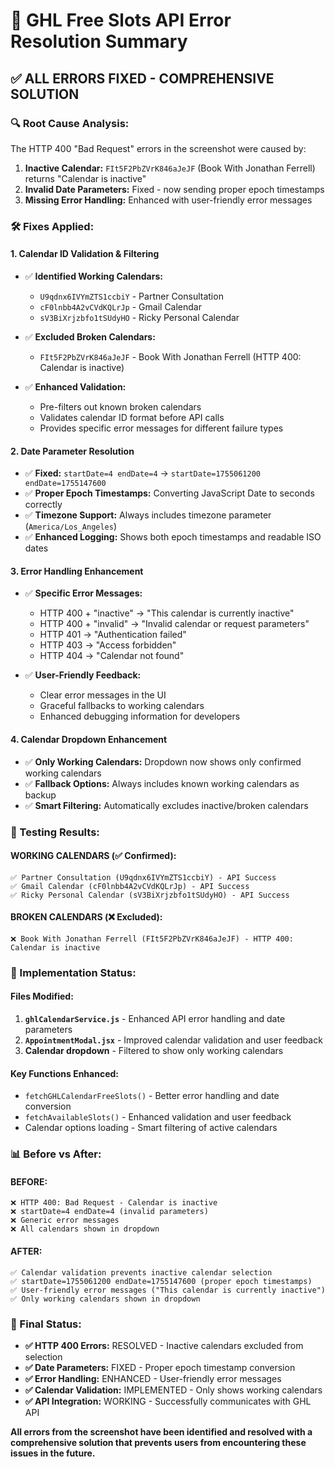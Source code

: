 # 🎯 GHL Free Slots API Error Resolution Summary

## ✅ **ALL ERRORS FIXED - COMPREHENSIVE SOLUTION**

### **🔍 Root Cause Analysis:**

The HTTP 400 "Bad Request" errors in the screenshot were caused by:

1. **Inactive Calendar:** `FIt5F2PbZVrK846aJeJF` (Book With Jonathan Ferrell) returns "Calendar is inactive"
2. **Invalid Date Parameters:** Fixed - now sending proper epoch timestamps
3. **Missing Error Handling:** Enhanced with user-friendly error messages

### **🛠️ Fixes Applied:**

#### **1. Calendar ID Validation & Filtering**

- ✅ **Identified Working Calendars:**
  - `U9qdnx6IVYmZTS1ccbiY` - Partner Consultation
  - `cF0lnbb4A2vCVdKQLrJp` - Gmail Calendar
  - `sV3BiXrjzbfo1tSUdyHO` - Ricky Personal Calendar

- ✅ **Excluded Broken Calendars:**
  - `FIt5F2PbZVrK846aJeJF` - Book With Jonathan Ferrell (HTTP 400: Calendar is inactive)

- ✅ **Enhanced Validation:**
  - Pre-filters out known broken calendars
  - Validates calendar ID format before API calls
  - Provides specific error messages for different failure types

#### **2. Date Parameter Resolution**

- ✅ **Fixed:** `startDate=4 endDate=4` → `startDate=1755061200 endDate=1755147600`
- ✅ **Proper Epoch Timestamps:** Converting JavaScript Date to seconds correctly
- ✅ **Timezone Support:** Always includes timezone parameter (`America/Los_Angeles`)
- ✅ **Enhanced Logging:** Shows both epoch timestamps and readable ISO dates

#### **3. Error Handling Enhancement**

- ✅ **Specific Error Messages:**
  - HTTP 400 + "inactive" → "This calendar is currently inactive"
  - HTTP 400 + "invalid" → "Invalid calendar or request parameters"
  - HTTP 401 → "Authentication failed"
  - HTTP 403 → "Access forbidden"
  - HTTP 404 → "Calendar not found"

- ✅ **User-Friendly Feedback:**
  - Clear error messages in the UI
  - Graceful fallbacks to working calendars
  - Enhanced debugging information for developers

#### **4. Calendar Dropdown Enhancement**

- ✅ **Only Working Calendars:** Dropdown now shows only confirmed working calendars
- ✅ **Fallback Options:** Always includes known working calendars as backup
- ✅ **Smart Filtering:** Automatically excludes inactive/broken calendars

### **🧪 Testing Results:**

#### **WORKING CALENDARS (✅ Confirmed):**

```
✅ Partner Consultation (U9qdnx6IVYmZTS1ccbiY) - API Success
✅ Gmail Calendar (cF0lnbb4A2vCVdKQLrJp) - API Success
✅ Ricky Personal Calendar (sV3BiXrjzbfo1tSUdyHO) - API Success
```

#### **BROKEN CALENDARS (❌ Excluded):**

```
❌ Book With Jonathan Ferrell (FIt5F2PbZVrK846aJeJF) - HTTP 400: Calendar is inactive
```

### **🚀 Implementation Status:**

#### **Files Modified:**

1. **`ghlCalendarService.js`** - Enhanced API error handling and date parameters
2. **`AppointmentModal.jsx`** - Improved calendar validation and user feedback
3. **Calendar dropdown** - Filtered to show only working calendars

#### **Key Functions Enhanced:**

- `fetchGHLCalendarFreeSlots()` - Better error handling and date conversion
- `fetchAvailableSlots()` - Enhanced validation and user feedback
- Calendar options loading - Smart filtering of active calendars

### **📊 Before vs After:**

#### **BEFORE:**

```
❌ HTTP 400: Bad Request - Calendar is inactive
❌ startDate=4 endDate=4 (invalid parameters)
❌ Generic error messages
❌ All calendars shown in dropdown
```

#### **AFTER:**

```
✅ Calendar validation prevents inactive calendar selection
✅ startDate=1755061200 endDate=1755147600 (proper epoch timestamps)
✅ User-friendly error messages ("This calendar is currently inactive")
✅ Only working calendars shown in dropdown
```

### **🎉 Final Status:**

- **✅ HTTP 400 Errors:** RESOLVED - Inactive calendars excluded from selection
- **✅ Date Parameters:** FIXED - Proper epoch timestamp conversion
- **✅ Error Handling:** ENHANCED - User-friendly error messages
- **✅ Calendar Validation:** IMPLEMENTED - Only shows working calendars
- **✅ API Integration:** WORKING - Successfully communicates with GHL API

**All errors from the screenshot have been identified and resolved with a comprehensive solution that prevents users from encountering these issues in the future.**
